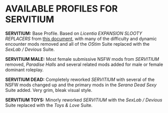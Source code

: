 # AVAILABLE PROFILES FOR SERVITIUM

**SERVITIUM:** Base Profile. Based on _Licentia EXPANSION SLOOTY REPLACERS_ from [this document](https://github.com/cacophony-wj/licentia_quests/blob/main/PROFILES.md), with many of the difficulty and dynamic encounter mods removed and all of the _OStim_ Suite replaced with the _SexLab / Devious_ Suite.

**SERVITIUM MALE:** Most female submissive NSFW mods from _SERVITIUM_ removed, _Paradise Halls_ and several related mods added for male or female dominant roleplay.

**SERVITIUM DEAD:** Completely reworked _SERVITIUM_ with several of the NSFW mods changed up and the primary mods in the _Serana Dead Sexy_ Suite added. Very grim, bleak visual style.

**SERVITIUM TOYS:** Minorly reworked _SERVITIUM_ with the _SexLab / Devious_ Suite replaced with the _Toys & Love_ Suite.


